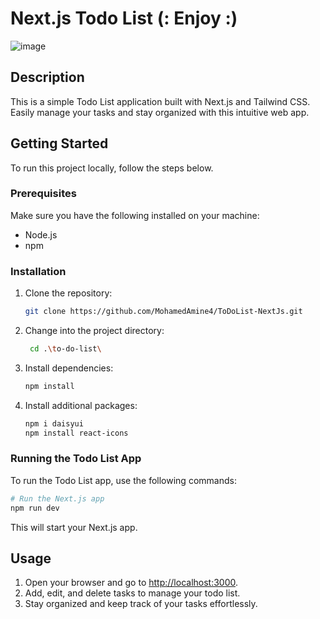# Next.js Todo List   (: Enjoy :)

![image](https://github.com/MohamedAmine4/ToDoList-NextJs/assets/124268899/65e1786c-0915-414d-98b4-48318ffc4c52)

 
## Description
This is a simple Todo List application built with Next.js and Tailwind CSS. Easily manage your tasks and stay organized with this intuitive web app.

## Getting Started
To run this project locally, follow the steps below.

### Prerequisites
Make sure you have the following installed on your machine:
- Node.js
- npm

### Installation
1. Clone the repository:
    ```bash
    git clone https://github.com/MohamedAmine4/ToDoList-NextJs.git
    ```
2. Change into the project directory:
    ```bash
     cd .\to-do-list\
    ```
3. Install dependencies:
    ```bash
    npm install
    ```
4. Install additional packages:
    ```bash
    npm i daisyui
    npm install react-icons
    ```

### Running the Todo List App
To run the Todo List app, use the following commands:
```bash
# Run the Next.js app
npm run dev
```

This will start your Next.js app.

## Usage
1. Open your browser and go to [http://localhost:3000](http://localhost:3000).
2. Add, edit, and delete tasks to manage your todo list.
3. Stay organized and keep track of your tasks effortlessly.
